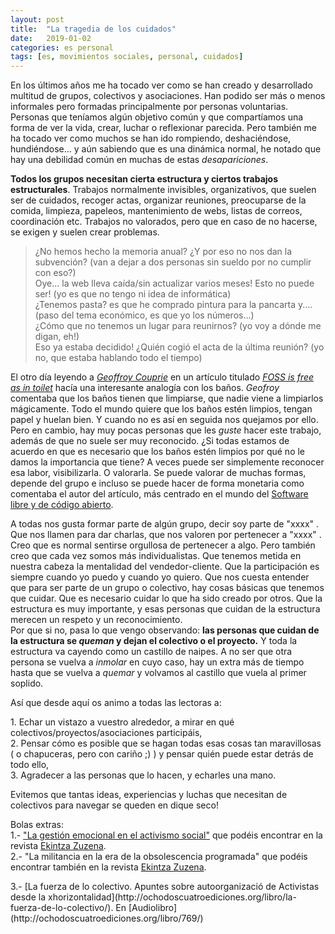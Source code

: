 ```yaml
---
layout: post
title:  "La tragedia de los cuidados"
date:   2019-01-02
categories: es personal
tags: [es, movimientos sociales, personal, cuidados]
---
```


En los últimos años me ha tocado ver como se han creado y desarrollado multitud de grupos, colectivos y asociaciones. Han podido ser más o menos informales pero formadas principalmente por personas voluntarias. Personas que teníamos algún objetivo común y que compartíamos una forma de ver la vida, crear, luchar o reflexionar parecida. Pero también me ha tocado ver como muchos se han ido rompiendo, deshaciéndose, hundiéndose... y aún sabiendo que es una dinámica normal, he notado que hay una debilidad común en muchas de estas <em>desapariciones</em>.

<p><strong>Todos los grupos necesitan cierta estructura y ciertos trabajos estructurales</strong>. Trabajos normalmente invisibles, organizativos, que suelen ser de cuidados, recoger actas, organizar reuniones, preocuparse de la comida, limpieza, papeleos, mantenimiento de webs, listas de correos, coordinación etc. Trabajos no valorados, pero que en caso de no hacerse, se exigen y suelen crear problemas.</p>
<blockquote><p>¿No hemos hecho la memoria anual? ¿Y por eso no nos dan la subvención? (van a dejar a dos personas sin sueldo por no cumplir con eso?)<br>
Oye... la web lleva caída/sin actualizar varios meses! Esto no puede ser! (yo es que no tengo ni idea de informática)<br>
¿Tenemos pasta? es que he comprado pintura para la pancarta y.... (paso del tema económico, es que yo los números...)<br>
¿Cómo que no tenemos un lugar para reunirnos? (yo voy a dónde me digan, eh!)<br>
Eso ya estaba decidido! ¿Quién cogió el acta de la última reunión? (yo no, que estaba hablando todo el tiempo)</p></blockquote>
<p>El otro día leyendo a<em> <a href="https://unhandledexpression.com/about.html" target="_blank" rel="noopener">Geoffroy Couprie</a> </em>en un artículo titulado <em><a href="https://unhandledexpression.com/general/2018/11/27/foss-is-free-as-in-toilet.html" target="_blank" rel="noopener">FOSS is free as in toilet</a></em> hacía una interesante analogía con los baños.<em> Geofroy</em> comentaba que los baños tienen que limpiarse, que nadie viene a limpiarlos mágicamente. Todo el mundo quiere que los baños estén limpios, tengan papel y huelan bien. Y cuando no es así en seguida nos quejamos por ello.<br>
Pero en cambio, hay muy pocas personas que les <em>guste</em> hacer este trabajo, además de que no suele ser muy reconocido. ¿Si todas estamos de acuerdo en que es necesario que los baños estén limpios por qué no le damos la importancia que tiene? A veces puede ser simplemente reconocer esa labor, visibilizarla. O valorarla. Se puede valorar de muchas formas, depende del grupo e incluso se puede hacer de forma monetaria como comentaba el autor del artículo, más centrado en el mundo del <a href="https://es.wikipedia.org/wiki/Software_libre_y_de_c%C3%B3digo_abierto" target="_blank" rel="noopener">Software libre y de código abierto</a>.</p>
<p>A todas nos gusta formar parte de algún grupo, decir soy parte de "xxxx" . Que nos llamen para dar charlas, que nos valoren por pertenecer a "xxxx" . Creo que es normal sentirse orgullosa de pertenecer a algo. Pero también creo que cada vez somos más individualistas. Que tenemos metida en nuestra cabeza la mentalidad del vendedor-cliente. Que la participación es siempre cuando yo puedo y cuando yo quiero. Que nos cuesta entender que para ser parte de un grupo o colectivo, hay cosas básicas que tenemos que cuidar. Que es necesario cuidar lo que ha sido creado por otros. Que la estructura es muy importante, y esas personas que cuidan de la estructura merecen un respeto y un reconocimiento.<br>
Por que si no, pasa lo que vengo observando: <strong>las personas que cuidan de la estructura se <em>queman</em> y dejan el colectivo o el proyecto.</strong> Y toda la estructura va cayendo como un castillo de naipes. A no ser que otra persona se vuelva a <em>inmolar</em> en cuyo caso, hay un extra más de tiempo hasta que se vuelva a <em>quemar</em> y volvamos al castillo que vuela al primer soplido.</p>
<p>Así que desde aquí os animo a todas las lectoras a:</p>
<p>1. Echar un vistazo a vuestro alrededor, a mirar en qué colectivos/proyectos/asociaciones participáis,<br>
2. Pensar cómo es posible que se hagan todas esas cosas tan maravillosas ( o chapuceras, pero con cariño ;) ) y pensar quién puede estar detrás de todo ello,<br>
3. Agradecer a las personas que lo hacen, y echarles una mano.</p>
<p>Evitemos que tantas ideas, experiencias y luchas que necesitan de colectivos para navegar se queden en dique seco!</p>
<p>Bolas extras:<br>
1.- <a href="https://www.nodo50.org/ekintza/eu/2018/la-gestion-emocional-en-el-activismo-social/"> "La gestión emocional en el activismo social"</a> que podéis encontrar en la revista <a href="https://www.nodo50.org/ekintza/">Ekintza Zuzena</a>.<br>
2.- <a>"La militancia en la era de la obsolescencia programada"</a> que podéis encontrar también en la revista <a href="https://www.nodo50.org/ekintza/">Ekintza Zuzena</a>.</p>
3.- [La fuerza de lo colectivo. Apuntes sobre autoorganizació de Activistas desde la xhorizontalidad](http://ochodoscuatroediciones.org/libro/la-fuerza-de-lo-colectivo/). En [Audiolibro](http://ochodoscuatroediciones.org/libro/769/)
